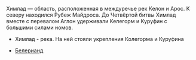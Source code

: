 Химлад — область, расположенная в междуречье рек Келон и Арос. К северу
находился Рубеж Майдроса. До Четвёртой битвы Химлад вместе с перевалом Аглон
удерживали Келегорм и Куруфин с большими силами номов.

*   Химлад - река. На ней стояли укрепления Колегорма и Куруфина


*   [Белерианд](index.md)
